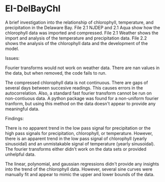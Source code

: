# EI-DelBayChl
A brief investigation into the relationship of chlorophyll, temperature, and precipitation in the Delaware Bay. File 2.1 NJDEP and 2.1 Aqua show how the chlorophyll data was imported and compressed. File 2.1 Weather shows the import and analysis of the temperature and precipitation data. File 2.2 shows the analysis of the chlorophyll data and the development of the model.

Issues:

Fourier transforms would not work on weather data. There are nan values in the data, but when removed, the code fails to run. 

The compressed chlorophyll data is not continuous. There are gaps of several days between succesive readings. This causes errors in the autocorrelation. Also, a standard fast fourier transform cannot be run on non-contiuous data. A python package was found for a non-uniform fourier tranform, but using this method on the data doesn't appear to provide any meaningful data.

Findings:

There is no apparent trend in the low pass signal for precipitation or the high pass signals for precipitation, chlorophyll, or temperature. However, there is an apparent trend in the low pass signal of chlorophyll (yearly sinusoidal) and an unmistakable signal of temperature (yearly sinusoidal). The fourier transforms either didn't work on the data sets or provided unhelpful data.

The linear, polynomial, and gaussian regressions didn't provide any insights into the trend of the chlorophyll data. However, several sine curves were manually fit and appear to mimic the upper and lower bounds of the data.

